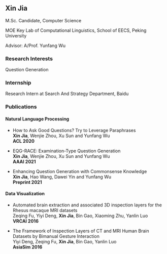 ## Xin Jia

M.Sc. Candidate, Computer Science

MOE Key Lab of Computational Linguistics, School of EECS, Peking University

Advisor: A/Prof. Yunfang Wu


### Research Interests
Question Generation


### Internship
Research Intern at Search And Strategy Department, Baidu


### Publications
#### Natural Language Processing
+ How to Ask Good Questions? Try to Leverage Paraphrases<br />**Xin Jia**, Wenjie Zhou, Xu Sun and Yunfang Wu<br />**ACL 2020**

+ EQG-RACE: Examination-Type Question Generation<br />**Xin Jia**, Wenjie Zhou, Xu Sun and Yunfang Wu<br />**AAAI 2021**

+ Enhancing Question Generation with Commonsense Knowledge<br />**Xin Jia**, Hao Wang, Dawei Yin and Yunfang Wu<br />**Preprint 2021**

#### Data Visualization

+ Automated brain extraction and associated 3D inspection layers for the Rhesus macaque
MRI datasets<br />Zeqing Fu, Yiyi Deng, **Xin Jia**, Bin Gao, Xiaoming Zhu, Yanlin Luo<br />**VRCAI 2016**  


+ The Framework of Inspection Layers of CT and MRI Human Brain Datasets by Bimanual Gesture Interaction<br />Yiyi Deng, Zeqing Fu, **Xin Jia**, Bin Gao, Yanlin Luo<br />**AsiaSim 2016**  


